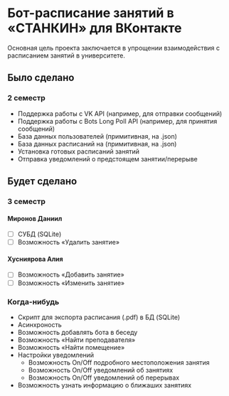 # Бот-расписание занятий в «СТАНКИН» для ВКонтакте
Основная цель проекта заключается в упрощении взаимодействия с расписанием занятий в университете. 

## Было сделано
### 2 семестр
* Поддержка работы с VK API (например, для отправки сообщений)
* Поддержка работы с Bots Long Poll API (например, для принятия сообщений)
* База данных пользователей (примитивная, на .json)
* База данных расписаний на (примитивная, на .json)
* Установка готовых расписаний занятий
* Отправка уведомлений о предстоящем занятии/перерыве

## Будет сделано
### 3 семестр
#### Миронов Даниил
- [ ] СУБД (SQLite)
- [ ] Возможность «Удалить занятие»

#### Хусниярова Алия 
- [ ] Возможность «Добавить занятие»
- [ ] Возможность «Изменить занятие»

### Когда-нибудь
* Скрипт для экспорта расписания (.pdf) в БД (SQLite)
* Асинхроность
* Возможность добавлять бота в беседу
* Возможность «Найти преподавателя»
* Возможность «Найти помещение»
* Настройки уведомлений
  * Возможность On/Off подробного местоположения занятия
  * Возможность On/Off уведомлений об занятиях
  * Возможность On/Off уведомлений об перерывах
* Возможность узнать информацию о ближаших занятиях
